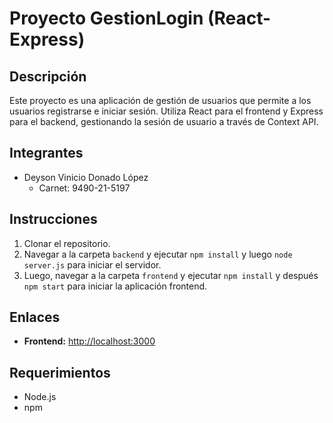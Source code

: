 # Proyecto GestionLogin  (React-Express)

## Descripción
Este proyecto es una aplicación de gestión de usuarios que permite a los usuarios registrarse e iniciar sesión. Utiliza React para el frontend y Express para el backend, gestionando la sesión de usuario a través de Context API.

## Integrantes
- Deyson Vinicio Donado López
  - Carnet: 9490-21-5197

## Instrucciones
1. Clonar el repositorio.
2. Navegar a la carpeta `backend` y ejecutar `npm install` y luego `node server.js` para iniciar el servidor.
3. Luego, navegar a la carpeta `frontend` y ejecutar `npm install` y después `npm start` para iniciar la aplicación frontend.

## Enlaces
- **Frontend:** [http://localhost:3000](http://localhost:3000)

## Requerimientos
- Node.js
- npm
